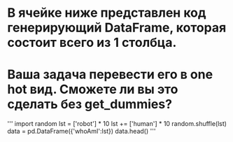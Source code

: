 # В ячейке ниже представлен код генерирующий DataFrame, которая состоит всего из 1 столбца. 
# Ваша задача перевести его в one hot вид. Сможете ли вы это сделать без get_dummies?

'''
import random
lst = ['robot'] * 10
lst += ['human'] * 10
random.shuffle(lst)
data = pd.DataFrame({'whoAmI':lst})
data.head()
'''
